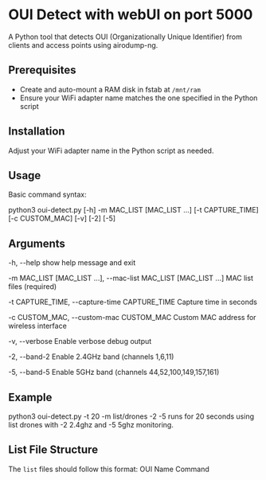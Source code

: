 # OUI Detect with webUI on port 5000

A Python tool that detects OUI (Organizationally Unique Identifier) from clients and access points using airodump-ng.

## Prerequisites

- Create and auto-mount a RAM disk in fstab at `/mnt/ram`
- Ensure your WiFi adapter name matches the one specified in the Python script

## Installation

Adjust your WiFi adapter name in the Python script as needed.

## Usage

Basic command syntax:

python3 oui-detect.py [-h] -m MAC_LIST [MAC_LIST ...] [-t CAPTURE_TIME] [-c CUSTOM_MAC] [-v] [-2] [-5]

## Arguments

-h, --help
    show help message and exit

-m MAC_LIST [MAC_LIST ...], --mac-list MAC_LIST [MAC_LIST ...]
    MAC list files (required)

-t CAPTURE_TIME, --capture-time CAPTURE_TIME
    Capture time in seconds

-c CUSTOM_MAC, --custom-mac CUSTOM_MAC
    Custom MAC address for wireless interface

-v, --verbose
    Enable verbose debug output

-2, --band-2
    Enable 2.4GHz band (channels 1,6,11)

-5, --band-5
    Enable 5GHz band (channels 44,52,100,149,157,161)

## Example

python3 oui-detect.py -t 20 -m list/drones -2 -5
runs for 20 seconds using list drones with -2 2.4ghz and -5 5ghz monitoring.

## List File Structure

The `list` files should follow this format:
OUI  Name  Command
